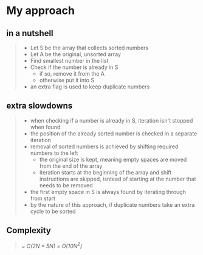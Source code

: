 # My approach

## in a nutshell

> - Let S be the array that collects sorted numbers
> - Let A be the original, unsorted array
> - Find smallest number in the list
> - Check if the number is already in S
>   - if so, remove it from the A
>   - otherwise put it into S
> - an extra flag is used to keep duplicate numbers

## extra slowdowns

> - when checking if a number is already in S, iteration isn't stopped when found
> - the position of the already sorted number is checked in a separate iteration
> - removal of sorted numbers is achieved by shifting required numbers to the left
>   - the original size is kept, meaning empty spaces are moved from the end of the array
>   - iteration starts at the beginning of the array and shift instructions are skipped, isntead of starting at the number that needs to be removed
> - the first empty space in S is always found by iterating through from start
> - by the nature of this approach, if duplicate numbers take an extra cycle to be sorted

## Complexity

> ~ _O(2N * 5N) = O(10N<sup>2</sup>)_
